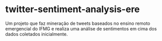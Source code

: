 # twitter-sentiment-analysis-ere
Um projeto que faz mineração de tweets baseados no ensino remoto emergencial do IFMG e realiza uma análise de sentimentos em cima dos dados coletados inicialmente.
